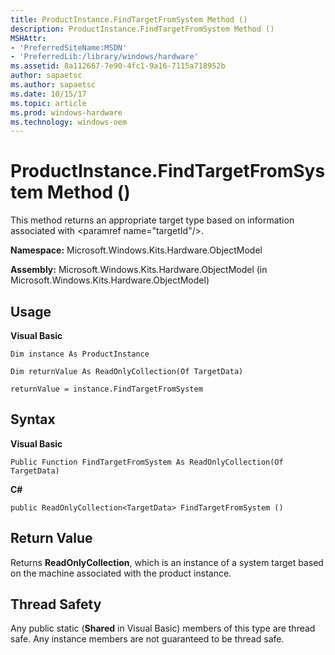 ```yaml
---
title: ProductInstance.FindTargetFromSystem Method ()
description: ProductInstance.FindTargetFromSystem Method ()
MSHAttr:
- 'PreferredSiteName:MSDN'
- 'PreferredLib:/library/windows/hardware'
ms.assetid: 8a112667-7e90-4fc1-9a16-7115a718952b
author: sapaetsc
ms.author: sapaetsc
ms.date: 10/15/17
ms.topic: article
ms.prod: windows-hardware
ms.technology: windows-oem
---
```


# ProductInstance.FindTargetFromSystem Method ()


This method returns an appropriate target type based on information associated with &lt;paramref name="targetId"/&gt;.

**Namespace:** Microsoft.Windows.Kits.Hardware.ObjectModel

**Assembly:** Microsoft.Windows.Kits.Hardware.ObjectModel (in Microsoft.Windows.Kits.Hardware.ObjectModel)

## <span id="Usage"></span><span id="usage"></span><span id="USAGE"></span>Usage


**Visual Basic**

`Dim instance As ProductInstance`

`Dim returnValue As ReadOnlyCollection(Of TargetData)`

`returnValue = instance.FindTargetFromSystem`

## <span id="Syntax"></span><span id="syntax"></span><span id="SYNTAX"></span>Syntax


**Visual Basic**

`Public Function FindTargetFromSystem As ReadOnlyCollection(Of TargetData)`

**C#**

`public ReadOnlyCollection<TargetData> FindTargetFromSystem ()`

## <span id="Return_Value"></span><span id="return_value"></span><span id="RETURN_VALUE"></span>Return Value


Returns **ReadOnlyCollection**, which is an instance of a system target based on the machine associated with the product instance.

## <span id="Thread_Safety"></span><span id="thread_safety"></span><span id="THREAD_SAFETY"></span>Thread Safety


Any public static (**Shared** in Visual Basic) members of this type are thread safe. Any instance members are not guaranteed to be thread safe.

 

 






